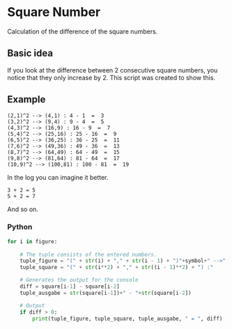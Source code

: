 # Square Number
Calculation of the difference of the square numbers.

## Basic idea
If you look at the difference between 2 consecutive square numbers, you notice that they only increase by 2. 
This script was created to show this. 

## Example
```Log
(2,1)^2 --> (4,1) : 4 - 1  =  3
(3,2)^2 --> (9,4) : 9 - 4  =  5
(4,3)^2 --> (16,9) : 16 - 9  =  7
(5,4)^2 --> (25,16) : 25 - 16  =  9
(6,5)^2 --> (36,25) : 36 - 25  =  11
(7,6)^2 --> (49,36) : 49 - 36  =  13
(8,7)^2 --> (64,49) : 64 - 49  =  15
(9,8)^2 --> (81,64) : 81 - 64  =  17
(10,9)^2 --> (100,81) : 100 - 81  =  19
```

In the log you can imagine it better.

``` Log
3 + 2 = 5 
5 + 2 = 7 
```
And so on. 


### Python
```Python
for i in figure:
    
    # The tuple consists of the entered numbers.
    tuple_figure = "(" + str(i) + "," + str(i - 1) + ")"+symbol+" -->"
    tuple_square = "(" + str(i**2) + "," + str((i - 1)**2) + ") :"

    # Generates the output for the console
    diff = square[i-1] - square[i-2]
    tuple_ausgabe = str(square[i-1])+" - "+str(square[i-2])

    # Output
    if diff > 0:
        print(tuple_figure, tuple_square, tuple_ausgabe, " = ", diff)
```